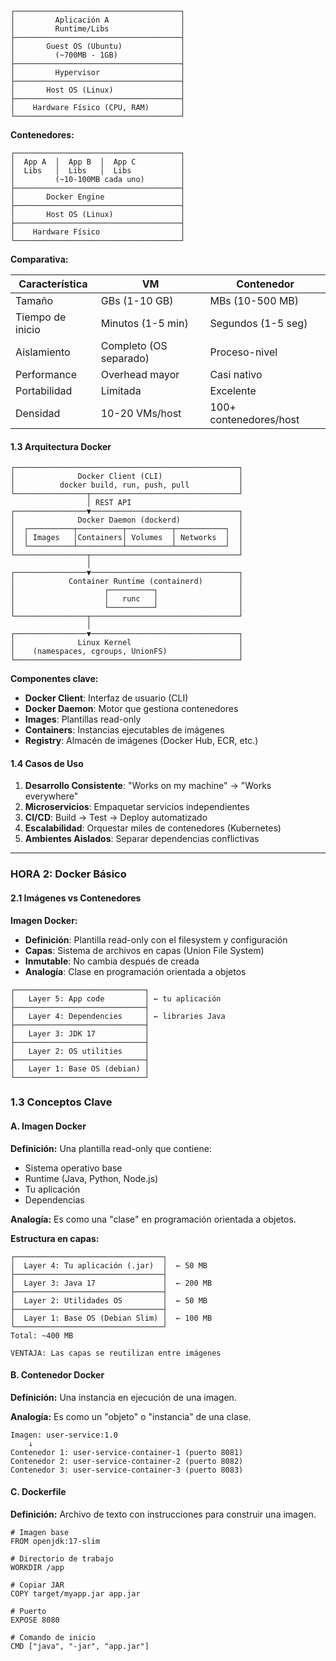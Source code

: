 ```
┌─────────────────────────────────────┐
│         Aplicación A                │
│         Runtime/Libs                │
├─────────────────────────────────────┤
│       Guest OS (Ubuntu)             │
│         (~700MB - 1GB)              │
├─────────────────────────────────────┤
│         Hypervisor                  │
├─────────────────────────────────────┤
│       Host OS (Linux)               │
├─────────────────────────────────────┤
│    Hardware Físico (CPU, RAM)       │
└─────────────────────────────────────┘
```

**Contenedores:**
```
┌─────────────────────────────────────┐
│  App A  │  App B  │  App C          │
│  Libs   │  Libs   │  Libs           │
│         (~10-100MB cada uno)        │
├─────────────────────────────────────┤
│       Docker Engine                 │
├─────────────────────────────────────┤
│       Host OS (Linux)               │
├─────────────────────────────────────┤
│    Hardware Físico                  │
└─────────────────────────────────────┘
```

**Comparativa:**

| Característica | VM | Contenedor |
|----------------|----|-----------| 
| Tamaño | GBs (1-10 GB) | MBs (10-500 MB) |
| Tiempo de inicio | Minutos (1-5 min) | Segundos (1-5 seg) |
| Aislamiento | Completo (OS separado) | Proceso-nivel |
| Performance | Overhead mayor | Casi nativo |
| Portabilidad | Limitada | Excelente |
| Densidad | 10-20 VMs/host | 100+ contenedores/host |

#### **1.3 Arquitectura Docker**
```
┌──────────────────────────────────────────────────┐
│              Docker Client (CLI)                 │
│          docker build, run, push, pull           │
└────────────────┬─────────────────────────────────┘
                 │ REST API
┌────────────────▼─────────────────────────────────┐
│              Docker Daemon (dockerd)             │
│  ┌──────────┬──────────┬──────────┬───────────┐  │
│  │ Images   │Containers│ Volumes  │ Networks  │  │
│  └──────────┴──────────┴──────────┴───────────┘  │
└────────────────┬─────────────────────────────────┘
                 │
┌────────────────▼─────────────────────────────────┐
│            Container Runtime (containerd)        │
│                    ┌──────────┐                  │
│                    │   runc   │                  │
│                    └──────────┘                  │
└────────────────┬─────────────────────────────────┘
                 │
┌────────────────▼─────────────────────────────────┐
│              Linux Kernel                        │
│    (namespaces, cgroups, UnionFS)                │
└──────────────────────────────────────────────────┘
```

**Componentes clave:**
- **Docker Client**: Interfaz de usuario (CLI)
- **Docker Daemon**: Motor que gestiona contenedores
- **Images**: Plantillas read-only
- **Containers**: Instancias ejecutables de imágenes
- **Registry**: Almacén de imágenes (Docker Hub, ECR, etc.)

#### **1.4 Casos de Uso**

1. **Desarrollo Consistente**: "Works on my machine" → "Works everywhere"
2. **Microservicios**: Empaquetar servicios independientes
3. **CI/CD**: Build → Test → Deploy automatizado
4. **Escalabilidad**: Orquestar miles de contenedores (Kubernetes)
5. **Ambientes Aislados**: Separar dependencias conflictivas

---

### **HORA 2: Docker Básico**

#### **2.1 Imágenes vs Contenedores**

**Imagen Docker:**
- **Definición**: Plantilla read-only con el filesystem y configuración
- **Capas**: Sistema de archivos en capas (Union File System)
- **Inmutable**: No cambia después de creada
- **Analogía**: Clase en programación orientada a objetos
```
┌─────────────────────────────┐
│   Layer 5: App code         │ ← tu aplicación
├─────────────────────────────┤
│   Layer 4: Dependencies     │ ← libraries Java
├─────────────────────────────┤
│   Layer 3: JDK 17           │
├─────────────────────────────┤
│   Layer 2: OS utilities     │
├─────────────────────────────┤
│   Layer 1: Base OS (debian) │
└─────────────────────────────┘
```

### **1.3 Conceptos Clave**

#### **A. Imagen Docker**

**Definición:** Una plantilla read-only que contiene:
- Sistema operativo base
- Runtime (Java, Python, Node.js)
- Tu aplicación
- Dependencias

**Analogía:** Es como una "clase" en programación orientada a objetos.

**Estructura en capas:**
```
┌─────────────────────────────────┐
│  Layer 4: Tu aplicación (.jar)  │  ← 50 MB
├─────────────────────────────────┤
│  Layer 3: Java 17               │  ← 200 MB
├─────────────────────────────────┤
│  Layer 2: Utilidades OS         │  ← 50 MB
├─────────────────────────────────┤
│  Layer 1: Base OS (Debian Slim) │  ← 100 MB
└─────────────────────────────────┘
Total: ~400 MB

VENTAJA: Las capas se reutilizan entre imágenes
```

#### **B. Contenedor Docker**

**Definición:** Una instancia en ejecución de una imagen.

**Analogía:** Es como un "objeto" o "instancia" de una clase.
```
Imagen: user-service:1.0
    ↓
Contenedor 1: user-service-container-1 (puerto 8081)
Contenedor 2: user-service-container-2 (puerto 8082)
Contenedor 3: user-service-container-3 (puerto 8083)
```

#### **C. Dockerfile**
**Definición:** Archivo de texto con instrucciones para construir una imagen.
```
# Imagen base
FROM openjdk:17-slim

# Directorio de trabajo
WORKDIR /app

# Copiar JAR
COPY target/myapp.jar app.jar

# Puerto
EXPOSE 8080

# Comando de inicio
CMD ["java", "-jar", "app.jar"]
```